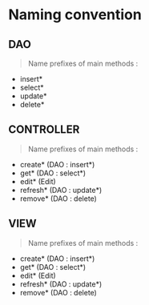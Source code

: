 # Naming convention

## DAO
> Name prefixes of main methods :

+   insert*
+   select*
+   update*
+   delete*

## CONTROLLER
> Name prefixes of main methods :

+   create* (DAO : insert*)
+   get* (DAO : select*)
+   edit* (Edit)
+   refresh* (DAO : update*)
+   remove* (DAO : delete)

## VIEW
> Name prefixes of main methods :

+   create* (DAO : insert*)
+   get* (DAO : select*)
+   edit* (Edit)
+   refresh* (DAO : update*)
+   remove* (DAO : delete)
